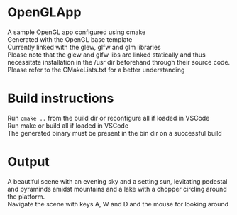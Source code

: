 # OpenGLApp
A sample OpenGL app configured using cmake  
Generated with the OpenGL base template  
Currently linked with the glew, glfw and glm libraries    
Please note that the glew and glfw libs are linked statically and thus necessitate installation in the /usr dir beforehand through their source code. Please refer to the CMakeLists.txt for a better understanding  

# Build instructions
Run ```cmake ..``` from the build dir or reconfigure all if loaded in VSCode  
Run make or build all if loaded in VSCode  
The generated binary must be present in the bin dir on a successful build

# Output
A beautiful scene with an evening sky and a setting sun, levitating pedestal and pyraminds amidst mountains and a lake with a chopper circling around the platform.  
Navigate the scene with keys A, W and D and the mouse for looking around
